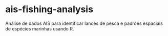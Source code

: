 # ais-fishing-analysis
Análise de dados AIS para identificar lances de pesca e padrões espaciais de espécies marinhas usando R.
